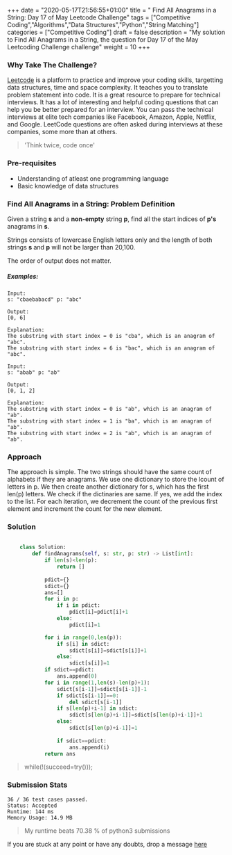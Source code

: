 +++
date = "2020-05-17T21:56:55+01:00"
title = " Find All Anagrams in a String: Day 17 of May Leetcode Challenge"
tags = ["Competitive Coding","Algorithms","Data Structures","Python","String Matching"]
categories = ["Competitive Coding"]
draft = false
description = "My solution to Find All Anagrams in a String, the question for Day 17 of the May Leetcoding Challenge challenge"
weight = 10
+++

### Why Take The Challenge?

[Leetcode](https://leetcode.com/) is a platform to practice and improve your coding skills, targetting data structures, time and space complexity. It teaches you to translate problem statement into code. It is a great resource to prepare for technical interviews. It has a lot of interesting and helpful coding questions that can help you be better prepared for an interview. You can pass the technical interviews at elite tech companies like Facebook, Amazon, Apple, Netflix, and Google. LeetCode questions are often asked during interviews at these companies, some more than at others. 

> 'Think twice, code once'

### Pre-requisites
- Understanding of atleast one programming language
- Basic knowledge of data structures

###  Find All Anagrams in a String: Problem Definition

Given a string **s** and a **non-empty** string **p**, find all the start indices of **p's** anagrams in **s**.

Strings consists of lowercase English letters only and the length of both strings **s** and **p** will not be larger than 20,100.

The order of output does not matter.

##### Examples:

    Input:
    s: "cbaebabacd" p: "abc"

    Output:
    [0, 6]

    Explanation:
    The substring with start index = 0 is "cba", which is an anagram of "abc".
    The substring with start index = 6 is "bac", which is an anagram of "abc".

    Input:
    s: "abab" p: "ab"

    Output:
    [0, 1, 2]

    Explanation:
    The substring with start index = 0 is "ab", which is an anagram of "ab".
    The substring with start index = 1 is "ba", which is an anagram of "ab".
    The substring with start index = 2 is "ab", which is an anagram of "ab".

### Approach

The approach is simple. The two strings should have the same count of alphabets if they are anagrams. We use one dictionary to store the lcount of letters in p. We then create another dictionary for s, which has the first len(p) letters. We check if the dictinaries are same. If yes, we add the index to the list. For each iteration, we decrement the count of the previous first element and increment the count for the new element.

### Solution

``` python    

    class Solution:
        def findAnagrams(self, s: str, p: str) -> List[int]:
            if len(s)<len(p):
                return []
            
            pdict={}
            sdict={}
            ans=[]
            for i in p:
                if i in pdict:
                    pdict[i]=pdict[i]+1
                else:
                    pdict[i]=1

            for i in range(0,len(p)):
                if s[i] in sdict:
                    sdict[s[i]]=sdict[s[i]]+1
                else:
                    sdict[s[i]]=1
            if sdict==pdict:
                ans.append(0)
            for i in range(1,len(s)-len(p)+1):
                sdict[s[i-1]]=sdict[s[i-1]]-1
                if sdict[s[i-1]]==0:
                    del sdict[s[i-1]]
                if s[len(p)+i-1] in sdict:
                    sdict[s[len(p)+i-1]]=sdict[s[len(p)+i-1]]+1
                else:
                    sdict[s[len(p)+i-1]]=1
                
                if sdict==pdict:
                    ans.append(i)
            return ans

```


> while(!(succeed=try())); 


### Submission Stats

    36 / 36 test cases passed.
    Status: Accepted
    Runtime: 144 ms
    Memory Usage: 14.9 MB


>My runtime beats 70.38 % of python3 submissions

If you are stuck at any point or have any doubts, drop a message [here](https://www.vrushtimody.me/)